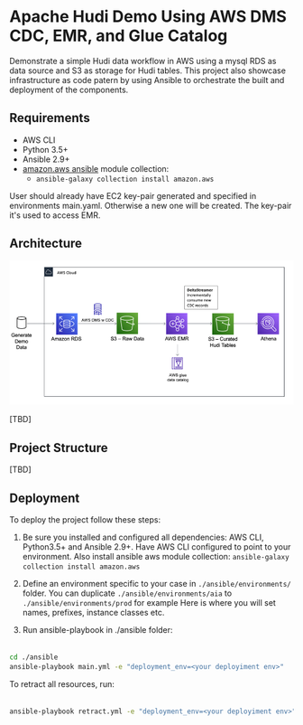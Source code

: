 
# Apache Hudi Demo Using AWS DMS CDC, EMR, and Glue Catalog

Demonstrate a simple Hudi data workflow in AWS using a mysql RDS as data source and S3 as storage for Hudi tables.
This project also showcase infrastructure as code patern by using Ansible to orchestrate the built and deployment of the components.

## Requirements

* AWS CLI
* Python 3.5+
* Ansible 2.9+
* [amazon.aws ansible](https://galaxy.ansible.com/amazon/aws) module collection:
    - `ansible-galaxy collection install amazon.aws`

User should already have EC2 key-pair generated and specified in environments main.yaml. Otherwise a new one will be created.
The key-pair it's used to access EMR.
## Architecture

![Architecture](./docs/architecture.png)

[TBD]

## Project Structure

[TBD]


## Deployment

To deploy the project follow these steps:

1. Be sure you installed and configured all dependencies: AWS CLI, Python3.5+ and Ansible 2.9+. Have AWS CLI configured to point to your environment.
Also install ansible aws module collection: `ansible-galaxy collection install amazon.aws`


2. Define an environment specific to your case in `./ansible/environments/`  folder. You can duplicate `./ansible/environments/aia` to `./ansible/environments/prod` for example
Here is where you will set names, prefixes, instance classes etc.

3. Run ansible-playbook in ./ansible folder:

```bash

cd ./ansible
ansible-playbook main.yml -e "deployment_env=<your deployiment env>"

```


To retract all resources, run:

```bash

ansible-playbook retract.yml -e "deployment_env=<your deployiment env>"

```
